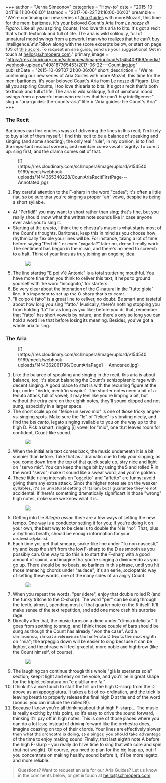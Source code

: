 +++
author = "Jenna Simeonov"
categories = "How-to"
date = "2015-10-04T19:11:00-06:00"
lastmod = "2017-06-22T21:16:00-06:00"
preamble = "We're continuing our new series of [Aria Guides](/aria-guides-deh-vieni-non-tardar/) with more Mozart, this time for the men: baritones, it's your beloved Count's Aria from *Le nozze di Figaro*. Like all you aspiring Counts, I too love this aria to bits. It's got a recit that's both textbook and full of life. The aria is wild soliloquy, full of unnatural mood swings from a powerful man who realizes that he can't buy intelligence.\n\nFollow along with the score excerpts below, or start on page 139 of [this score](http://conquest.imslp.info/files/imglnks/usimg/8/89/IMSLP220533-SIBLEY1802.16871.abe9-39087011127240score.pdf). To request an aria guide, send us your suggestions! Get in touch at [hello@schmopera.com](mailto:hello@schmopera.com)."
primary_image = "https://res.cloudinary.com/schmopera/image/upload/v1545409169/media/webhook-uploads/1498187765453/2017-06-22---Count.jpg.jpg"
publishDate = "2015-10-09T07:21:00-06:00"
short_description = "We&#039;re continuing our new series of Aria Guides with more Mozart, this time for the men: baritones, it&#039;s your beloved Count&#039;s Aria from Le nozze di Figaro. Like all you aspiring Counts, I too love this aria to bits. It&#039;s got a recit that&#039;s both textbook and full of life. The aria is wild soliloquy, full of unnatural mood swings from a powerful man who realizes that he can&#039;t buy intelligence."
slug = "aria-guides-the-counts-aria"
title = "Aria guides: the Count&#039;s Aria"
+++

### The Recit

Baritones can find endless ways of delivering the lines in this recit; I'm likely to buy a lot of them myself. I find this recit to be a balance of speaking and singing (and some shouting); the only real "rule", in my opinion, is to find the important musical corners, and maintain some vocal integrity. To sum it up: sing first, and the drama comes out of that.

<figure data-type="image">![](https://res.cloudinary.com/schmopera/image/upload/v1545409169/media/webhook-uploads/1444365340228/CountAriaRecitFirstPage---Annotated.jpg)
</figure>

1. Pay careful attention to the F-sharp in the word "cadea"; it's often a little flat, so be sure that you're singing a proper "ah" vowel, despite its being a short syllable.
- At "Perfidi!" you may want to shout rather than sing; that's fine, but you really should know what the written note sounds like in case anyone ever asks you to sing it.
- Starting at the *presto*, I think the orchestra's music is what starts most of the Count's thoughts. Baritones, keep this in mind as you choose how rhythmically flexible your lines will be. For instance, taking a lot of time before saying "Perfidi!" or even "pagarla?" later on, doesn't really work. The sentiment has begun in the music, and there's no need to screech to a halt. Think of your lines as truly joining an ongoing idea. <figure data-type="image">![](https://res.cloudinary.com/schmopera/image/upload/v1545409169/media/webhook-uploads/1444365120671/IMSLP220533-SIBLEY1802.16871.abe9-39087011127240score-140.jpg)</figure>
5. The line starting "E poi v'è Antonio" is a total stuttering mouthful. You have more time than you think to deliver this text; it helps to ground yourself with the word "incognito," for starters. 
5. Be very clear about the intonation of the C-natural in the "tutto gioia" line. It's important to set up the C-sharp that's to come.
5. "Il colpo è fatto" is a great line to deliver, no doubt. Be smart and tasteful about how long you sing "fatto." Musically, there's nothing stopping you from holding "fa" for as long as you like; before you do that, remember that "fatto" has short vowels by nature, and there's only so long you can hold a word like that before losing its meaning. Besides, you've got a whole aria to sing.

### The Aria

<figure data-type="image">
![](https://res.cloudinary.com/schmopera/image/upload/v1545409169/media/webhook-uploads/1444362061796/CountAriaPage1---Annotated.jpg)
</figure>

1. Like the balance of speaking and singing in the recit, this aria is about balance, too; it's about balancing the Count's schizophrenic rage with decent singing. A good place to start is with the recurring figure at the top, under "Vedrò, mentr'io sospiro". The shorter notes need a bit of a tenuto attack, full of vowel; it may feel like you're limping a bit, but without the extra care on the eighth notes, they'll sound clipped and not sung, especially in a larger space. 
2. The short scale up on "felice un servo mio" is one of those tricky anger-vs-singing spots. Make sure the "fe" of "felice" is vibrating nicely, and find the *bel canto*, legato singing available to you on the way up to the high D. Pick a smart, ringing [i] vowel for "mio", one that leaves room for confident, Count-like sound. <figure data-type="image">![](https://res.cloudinary.com/schmopera/image/upload/v1545409169/media/webhook-uploads/1444362183631/CountAriaPage2---Annotated.jpg) </figure>
3. When the initial aria text comes back, the music underneath it is a bit sunnier than before. Take that as a dramatic cue to help your singing; as you come down from the top of that quick scale up, stay nice and light on "servo mio". You can keep the rage bit by using the S and rolled R in the word "servo"; make it sound like a swear word, and you're golden.
4. These little rising intervals on "oggetto" and "affetto" are funny; avoid giving them any extra attack. Since the higher notes are on the weaker syllables, it's an unnatural setting of Italian; but I guarantee they're not accidental. If there's something dramatically significant in those "wrong" high notes, make sure we know what it is. <figure data-type="image">![](https://res.cloudinary.com/schmopera/image/upload/v1545409169/media/webhook-uploads/1444397678579/CountAriaPage3---Annotated1of2.jpg)</figure>
5. Getting into the *Allegro assai*: there are a few ways of setting the new tempo. One way is a conductor setting it for you; if you're doing it on your own, the best way to be clear is to double the N in "no". That, plus a rhythmic breath, should be enough information for your orchestra/pianist.
6. Each time you get that smeary, snake-like line under "Tu non nascesti," try and keep the shift from the low F-sharp to the D as smooth as you possibly can. One way to do this is to start the F-sharp with a good amount of sound, and imagine that you're singing a diminuendo as you go up. There should be no beats, no barlines in this phrase, until you hit those menacing chords under "audace"; it's an eerie, sociopathic way of setting these words, one of the many sides of an angry Count.<figure data-type="image">![](https://res.cloudinary.com/schmopera/image/upload/v1545409169/media/webhook-uploads/1444397764351/CountAriaPage3---Annotated2of2.jpg)</figure>
7. When you repeat the words, "per ridere", enjoy that double rolled R (and the funky tritone to the C-sharp). The word "per" can be sung through the teeth, almost, spending most of that quarter note on the R itself. It'll make sense of the text repetition, and add one more dash his surprise rage.
8. Directly after that, the music turns on a dime under "di mia infelicità." It goes from seething to smug, and I think those couple of bars should be sung as though the Count has already "won the case". Add a diminuendo, almost a release as the half-note D ties to the next eighth on "mia"; the arpeggio down will be easier to sing because it can be lighter, and the phrase will feel graceful, more noble and highbrow (like the Count himself, of course).<figure data-type="image">![](https://res.cloudinary.com/schmopera/image/upload/v1545409169/media/webhook-uploads/1444397804097/CountAriaLastPage---Annotated.jpg)</figure>
9. The laughing can continue through this whole "già la speranza sola" section; keep it light and easy on the voice, and you'll be in great shape for the triplet coloratura on "e giubilar me fa."
10. I think it's a nice touch to start the trill on the high C-sharp from the D above as an appoggiatura. It takes a bit of co-ordination, and the trick is leaving breath to properly release the final high D at the end of the word (bonus: you can include the rolled R!).
11. Because I know you're all thinking about that high F-sharp... The music is really exciting by this point, so it's easy to drive the sound forward, thinking it'll pay off in high notes. This is one of those places where you can do a lot less; instead of driving forward like the orchestra does, imagine coasting on top of their chords. Your lines are effectively slower than what the orchestra is doing; as a singer, you should take advantage of the time to enjoy making sound. Finally, that last eighth note A before the high F-sharp - you really do have time to sing that with core and spin (but not weight). Of course, you need to plan for the big leap up, but if you concentrate on making healthy sound before it, it'll be more legato and more reliable.

>Questions? Want to request an aria for our Aria Guides? Let us know in the comments below, or get in touch at [hello@schmopera.com](mailto:hello@schmopera.com).
